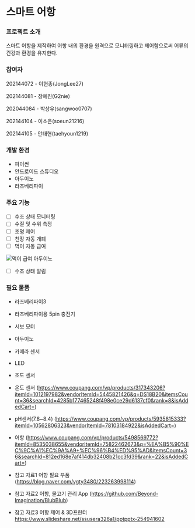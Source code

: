 # 스마트 어항
### 프로젝트 소개
스마트 어항을 제작하여 어항 내의 환경을 원격으로 모니터링하고 제어함으로써 어류의 건강과 환경을 유지한다.

### 참여자
202144072 - 이현종(JongLee27)

202144081 - 장혜진(G2nie)

202044084 - 박상우(sangwoo0707)

202144104 - 이소은(soeun21216)

202144105 - 안태현(taehyoun1219)

### 개발 환경
* 파이썬
* 안드로이드 스튜디오
* 아두이노
* 라즈베리파이

### 주요 기능
- [ ] 수조 상태 모니터링
- [ ] 수질 및 수위 측정
- [ ] 조명 제어
- [ ] 천장 자동 개폐
- [ ] 먹이 자동 급여
      
![먹이 급여 아두이노](https://github.com/wireless-network-team2/Theme/assets/144095568/8648ff0f-40e7-4395-8e09-7219e3f89683)

- [ ] 수조 상태 알림

### 필요 물품
* 라즈베리파이3
* 라즈베리파이용 5pin 충전기
* 서보 모터
* 아두이노
* 카메라 센서
* LED
* 조도 센서
* 온도 센서 (https://www.coupang.com/vp/products/317343206?itemId=1012197982&vendorItemId=5445821426&q=DS18B20&itemsCount=36&searchId=4285b177465248f498e0ce29d6137cf0&rank=8&isAddedCart=)

* pH센서(7.8~8.4) (https://www.coupang.com/vp/products/5935815333?itemId=10562806323&vendorItemId=78103184922&isAddedCart=)

* 어항 (https://www.coupang.com/vp/products/5498569772?itemId=8535038655&vendorItemId=75822462673&q=%EA%B5%90%EC%9C%A1%EC%9A%A9+%EC%96%B4%ED%95%AD&itemsCount=36&searchId=812ed168e7af414db32408b21cc3fd39&rank=22&isAddedCart=)
* 참고 자료1 어항 필요 부품 (https://blog.naver.com/vgty3480/223263998114)
* 참고 자료2 어항, 물고기 관리 App (https://github.com/Beyond-Imagination/BlubBlub)
* 참고 자료3 어항 제어 & 3D프린터 https://www.slideshare.net/ssusera326a1/pptpptx-254941602

